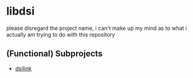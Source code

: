 # libdsi

please disregard the project name, i can't make up my mind as to what i actually am trying to do with this repository

## (Functional) Subprojects

- [dsilink](https://github.com/DaMatrix/dsilink/)
